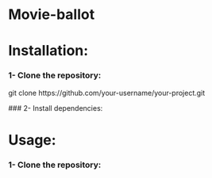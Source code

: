 # Movie-ballot

# Installation:

### 1- Clone the repository:
<p>git clone https://github.com/your-username/your-project.git</p>
### 2- Install dependencies:


# Usage:

### 1- Clone the repository:
